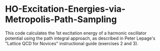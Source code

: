 # HO-Excitation-Energies-via-Metropolis-Path-Sampling
This code calculates the 1st excitation energy of a harmonic oscillator potential using the path integral approach, as described in Peter Lepage's "Lattice QCD for Novices" instructional guide (exercises 2 and 3).
